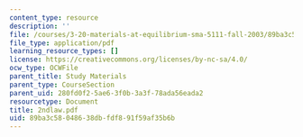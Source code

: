 ```yaml
---
content_type: resource
description: ''
file: /courses/3-20-materials-at-equilibrium-sma-5111-fall-2003/89ba3c58048638dbfdf891f59af35b6b_2ndlaw.pdf
file_type: application/pdf
learning_resource_types: []
license: https://creativecommons.org/licenses/by-nc-sa/4.0/
ocw_type: OCWFile
parent_title: Study Materials
parent_type: CourseSection
parent_uid: 280fd0f2-5ae6-3f0b-3a3f-78ada56eada2
resourcetype: Document
title: 2ndlaw.pdf
uid: 89ba3c58-0486-38db-fdf8-91f59af35b6b
---
```

